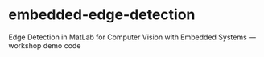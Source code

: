 # embedded-edge-detection
Edge Detection in MatLab for Computer Vision with Embedded Systems — workshop demo code
